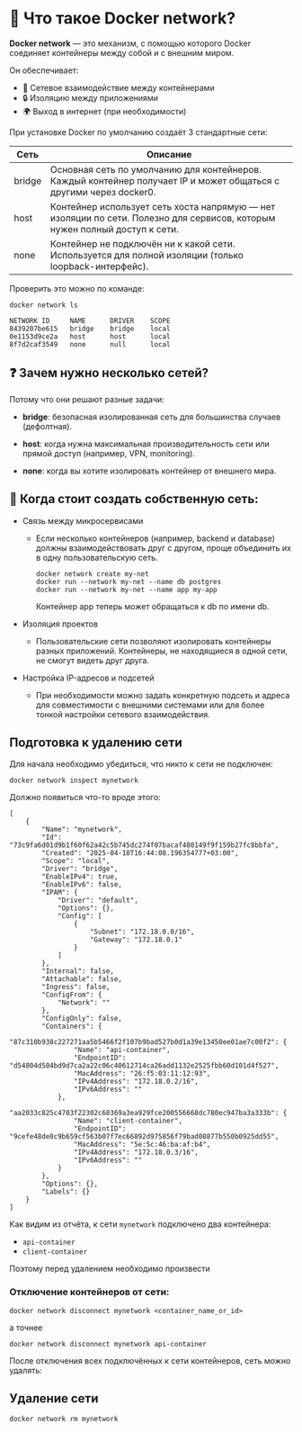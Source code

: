 # 📡 Что такое Docker network?

**Docker network** — это механизм, с помощью которого Docker соединяет контейнеры между собой и с внешним миром.

Он обеспечивает:

- 📡 Сетевое взаимодействие между контейнерами
- 🔒 Изоляцию между приложениями
- 🌍 Выход в интернет (при необходимости)


При установке Docker по умолчанию создаёт 3 стандартные сети:

| Сеть   | Описание                                                                                       |
|--------|------------------------------------------------------------------------------------------------|
| bridge | Основная сеть по умолчанию для контейнеров. Каждый контейнер получает IP и может общаться с другими через docker0. |
| host   | Контейнер использует сеть хоста напрямую — нет изоляции по сети. Полезно для сервисов, которым нужен полный доступ к сети. |
| none   | Контейнер не подключён ни к какой сети. Используется для полной изоляции (только loopback-интерфейс). |

Проверить это можно по команде:
```
docker network ls

NETWORK ID     NAME      DRIVER    SCOPE
8439207be615   bridge    bridge    local
0e1153d9ce2a   host      host      local
8f7d2caf3549   none      null      local
```

## ❓ Зачем нужно несколько сетей?

Потому что они решают разные задачи:

- **bridge**: безопасная изолированная сеть для большинства случаев (дефолтная).

- **host**: когда нужна максимальная производительность сети или прямой доступ (например, VPN, monitoring).

- **none**: когда вы хотите изолировать контейнер от внешнего мира.


## 🧱 Когда стоит создать собственную сеть:

- Связь между микросервисами
  - Если несколько контейнеров (например, backend и database) должны взаимодействовать друг с другом, проще объединить их в одну пользовательскую сеть.
  
    ```
    docker network create my-net
    docker run --network my-net --name db postgres
    docker run --network my-net --name app my-app
    ```
    Контейнер app теперь может обращаться к db по имени db.

- Изоляция проектов
  - Пользовательские сети позволяют изолировать контейнеры разных приложений. Контейнеры, не находящиеся в одной сети, не смогут видеть друг друга.

- Настройка IP-адресов и подсетей 
  - При необходимости можно задать конкретную подсеть и адреса для совместимости с внешними системами или для более тонкой настройки сетевого взаимодействия.

## Подготовка к удалению сети

Для начала необходимо убедиться, что никто к сети не подключен:
```
docker network inspect mynetwork
```
Должно появиться что-то вроде этого:
```
[
    {
        "Name": "mynetwork",
        "Id": "73c9fa6d01d9b1f60f62a42c5b745dc274f07bacaf480149f9f159b27fc8bbfa",
        "Created": "2025-04-18T16:44:08.196354777+03:00",
        "Scope": "local",
        "Driver": "bridge",
        "EnableIPv4": true,
        "EnableIPv6": false,
        "IPAM": {
            "Driver": "default",
            "Options": {},
            "Config": [
                {
                    "Subnet": "172.18.0.0/16",
                    "Gateway": "172.18.0.1"
                }
            ]
        },
        "Internal": false,
        "Attachable": false,
        "Ingress": false,
        "ConfigFrom": {
            "Network": ""
        },
        "ConfigOnly": false,
        "Containers": {
            "87c310b938c227271aa5b5466f2f107b9bad527b0d1a39e13450ee01ae7c00f2": {
                "Name": "api-container",
                "EndpointID": "d54804d504bd9d7ca2a22c06c40612714ca26add1132e2525fbb60d101d4f527",
                "MacAddress": "26:f5:03:11:12:93",
                "IPv4Address": "172.18.0.2/16",
                "IPv6Address": ""
            },
            "aa2033c825c4703f22302c68369a3ea929fce200556668dc780ec947ba3a333b": {
                "Name": "client-container",
                "EndpointID": "9cefe48de0c9b659cf563b07f7ec66892d975856f79bad08877b550b0925dd55",
                "MacAddress": "5e:5c:46:ba:af:b4",
                "IPv4Address": "172.18.0.3/16",
                "IPv6Address": ""
            }
        },
        "Options": {},
        "Labels": {}
    }
]

```

Как видим из отчёта, к сети `mynetwork` подключено два контейнера:
- `api-container`
- `client-container`

Поэтому перед удалением необходимо произвести
### Отключение контейнеров от сети:
```
docker network disconnect mynetwork <container_name_or_id>
```
а точнее
```
docker network disconnect mynetwork api-container
```

После отключения всех подключённых к сети контейнеров, сеть можно удалять:

## Удаление сети
```
docker network rm mynetwork
```